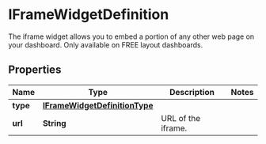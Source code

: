 

# IFrameWidgetDefinition

The iframe widget allows you to embed a portion of any other web page on your dashboard. Only available on FREE layout dashboards.
## Properties

Name | Type | Description | Notes
------------ | ------------- | ------------- | -------------
**type** | [**IFrameWidgetDefinitionType**](IFrameWidgetDefinitionType.md) |  | 
**url** | **String** | URL of the iframe. | 



